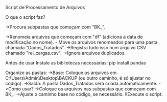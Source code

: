 Script de Processamento de Arquivos

O que o script faz?

->Procura subpastas que começam com "BK_".

->Renomeia arquivos que começam com "df" (adiciona a data de modificação no nome). -.Move os arquivos renomeados para uma pasta chamada "Dados_Tratados". ->Registra tudo isso num arquivo CSV chamado "rel_cargas.csv". ->Ignora arquivos duplicados.

Antes de usar Instale as bibliotecas necessárias: pip install pandas

Organize as pastas: ->Base: Coloque os arquivos em C:\Users\Admin\Desktop\BACKUP (ou outro caminho, é só ajustar no código).
->Saída: A pasta Dados_Tratados será criada automaticamente.
->Como usar? ->Coloque os arquivos nas subpastas que começam com BK_.
->Ajuste o caminho base no código, se necessário. !!Execute o script.
